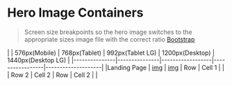 # Hero Image Containers 
> Screen size breakpoints so the hero image switches to the appropriate sizes image file with the correct ratio [Bootstrap](https://getbootstrap.com/docs/4.0/layout/overview/)

| | 576px(Mobile) | 768px(Tablet) | 992px(Tablet LG) | 1200px(Desktop) | 1440px(Desktop LG) |
|---------------|---------------|------------------|-----------------|--------------------|
|Landing Page | [img](https://s3.amazonaws.com/rileyg.me/business-website/Images/hero-img/Hero-Mobile.png) | [img](https://s3.amazonaws.com/rileyg.me/business-website/Images/hero-img/Hero-Tablet.png) | Row     | Cell 1   |    |
| Row 2    | Cell 2   | Row     | Cell 2   |    | 
